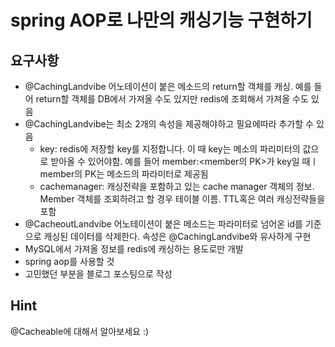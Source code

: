 # spring AOP로 나만의 캐싱기능 구현하기
## 요구사항
- \@CachingLandvibe 어노테이션이 붙은 메소드의 return할 객체를 캐싱. 예를 들어 return할 객체를 DB에서 가져올 수도 있지만 redis에 조회해서 가져올 수도 있음
- \@CachingLandvibe는 최소 2개의 속성을 제공해야하고 필요에따라 추가할 수 있음
  - key: redis에 저장할 key를 지정합니다. 이 때 key는 메소의 파리미터의 값으로 받아올 수 있어야함. 예를 들어 member:<member의 PK>가 key일 때ㅣ member의 PK는 메소드의 파라미터로 제공됨
  - cachemanager: 캐싱전략을 포함하고 있는 cache manager 객체의 정보. Member 객체를 조회하려고 할 경우 테이블 이름. TTL혹은 여러 캐싱전략들을 포함
- \@CacheoutLandvibe 어노테이션이 붙은 메소드는 파라미터로 넘어온 id를 기준으로 캐싱된 데이터를 삭제한다. 속성은 \@CachingLandvibe와 유사하게 구현
- MySQL에서 가져올 정보를 redis에 캐싱하는 용도로만 개발
- spring aop를 사용할 것
- 고민했던 부분을 블로그 포스팅으로 작성

## Hint
\@Cacheable에 대해서 알아보세요 :)
